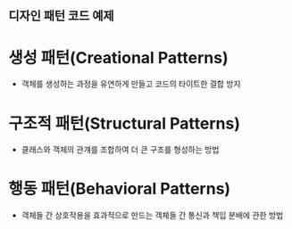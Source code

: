 ## 디자인 패턴 코드 예제 


# 생성 패턴(Creational Patterns)  
- 객체를 생성하는 과정을 유연하게 만들고 코드의 타이트한 결합 방지


# 구조적 패턴(Structural Patterns) 
- 클래스와 객체의 관걔를 조합하여 더 큰 구조를 형성하는 방법 



# 행동 패턴(Behavioral Patterns) 
- 객체들 간 상호작용을 효과적으로 만드는 객체들 간 통신과 책입 분배에 관한 방법
